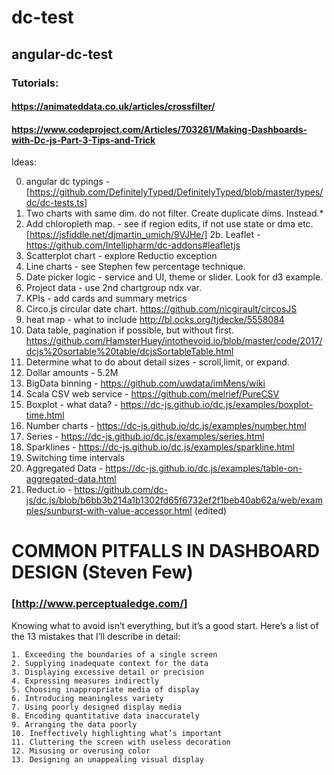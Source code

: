 # dc-test
## angular-dc-test

### Tutorials:
#### https://animateddata.co.uk/articles/crossfilter/
#### https://www.codeproject.com/Articles/703261/Making-Dashboards-with-Dc-js-Part-3-Tips-and-Trick

Ideas:

0. angular dc typings - [https://github.com/DefinitelyTyped/DefinitelyTyped/blob/master/types/dc/dc-tests.ts]
1. Two charts with same dim. do not filter.  Create duplicate dims. Instead.* 
2. Add chloropleth map. - see if region edits, if not use state or dma etc.
[https://jsfiddle.net/djmartin_umich/9VJHe/]
2b. Leaflet - https://github.com/Intellipharm/dc-addons#leafletjs
3. Scatterplot chart - explore Reductio exception
4. Line charts - see Stephen few percentage technique.
5. Date picker logic - service and UI, theme or slider.  Look for d3 example.
6.  Project data - use 2nd chartgroup ndx var.
7.  KPIs - add cards and summary metrics
8.  Circo.js circular date chart. https://github.com/nicgirault/circosJS
9. heat map - what to include
http://bl.ocks.org/tjdecke/5558084
10. Data table, pagination if possible, but without first.
https://github.com/HamsterHuey/intothevoid.io/blob/master/code/2017/dcjs%20sortable%20table/dcjsSortableTable.html
11. Determine what to do about detail sizes - scroll,limit, or expand.
12. Dollar amounts - 5.2M
13. BigData binning - https://github.com/uwdata/imMens/wiki
14. Scala CSV web service - https://github.com/melrief/PureCSV
15. Boxplot - what data? - https://dc-js.github.io/dc.js/examples/boxplot-time.html
16. Number charts - https://dc-js.github.io/dc.js/examples/number.html
17. Series - https://dc-js.github.io/dc.js/examples/series.html
18. Sparklines - https://dc-js.github.io/dc.js/examples/sparkline.html
19. Switching time intervals
20. Aggregated Data - https://dc-js.github.io/dc.js/examples/table-on-aggregated-data.html
21. Reduct.io - https://github.com/dc-js/dc.js/blob/b6bb3b214a1b1302fd65f6732ef2f1beb40ab62a/web/examples/sunburst-with-value-accessor.html (edited) 

# COMMON PITFALLS IN DASHBOARD DESIGN (Steven Few) 
### [http://www.perceptualedge.com/]

Knowing what to avoid isn’t everything, but it’s a good start. 
Here’s a list of the 13 mistakes that I’ll describe in detail:
```
1. Exceeding the boundaries of a single screen
2. Supplying inadequate context for the data
3. Displaying excessive detail or precision
4. Expressing measures indirectly
5. Choosing inappropriate media of display
6. Introducing meaningless variety
7. Using poorly designed display media
8. Encoding quantitative data inaccurately
9. Arranging the data poorly
10. Ineffectively highlighting what’s important
11. Cluttering the screen with useless decoration
12. Misusing or overusing color
13. Designing an unappealing visual display
```
